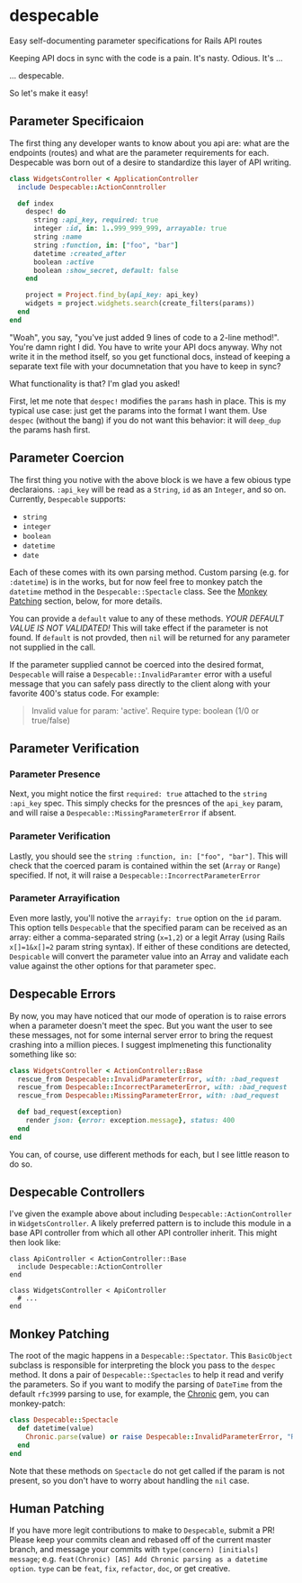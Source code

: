 # despecable
Easy self-documenting parameter specifications for Rails API routes

Keeping API docs in sync with the code is a pain. It's nasty. Odious. It's ...

... despecable.

So let's make it easy!

## Parameter Specificaion

The first thing any developer wants to know about you api are: what are the endpoints (routes) and what are the parameter requirements for each. Despecable was born out of a desire to standardize this layer of API writing.

```ruby
class WidgetsController < ApplicationController
  include Despecable::ActionConntroller

  def index
    despec! do
      string :api_key, required: true
      integer :id, in: 1..999_999_999, arrayable: true
      string :name
      string :function, in: ["foo", "bar"]
      datetime :created_after
      boolean :active
      boolean :show_secret, default: false
    end

    project = Project.find_by(api_key: api_key)
    widgets = project.widghets.search(create_filters(params))
  end
end
```

"Woah", you say, "you've just added 9 lines of code to a 2-line method!". You're damn right I did. You have to write your API docs anyway. Why not write it in the method itself, so you get functional docs, instead of keeping a separate text file with your documnetation that you have to keep in sync?

What functionality is that? I'm glad you asked!

First, let me note that `despec!` modifies the `params` hash in place. This is my typical use case: just get the params into the format I want them. Use `despec` (without the bang) if you do not want this behavior: it will `deep_dup` the params hash first.

## Parameter Coercion

The first thing you notive with the above block is we have a few obious type declaraions. `:api_key` will be read as a `String`, `id` as an `Integer`, and so on. Currently, `Despecable` supports:

- `string`
- `integer`
- `boolean`
- `datetime`
- `date`

Each of these comes with its own parsing method. Custom parsing (e.g. for `:datetime`) is in the works, but for now feel free to monkey patch the `datetime` method in the `Despecable::Spectacle` class. See the [Monkey Patching](#monkey-patching) section, below, for more details.

You can provide a `default` value to any of these methods. *YOUR DEFAULT VALUE IS NOT VALIDATED!* This will take effect if the parameter is not found. If `default` is not provded, then `nil` will be returned for any parameter not supplied in the call.

If the parameter supplied cannot be coerced into the desired format, `Despecable` will raise a `Despecable::InvalidParamter` error with a useful message that you can safely pass directly to the client along with your favorite 400's status code. For example:

> Invalid value for param: 'active'. Require type: boolean (1/0 or true/false)

## Parameter Verification

### Parameter Presence

Next, you might notice the first `required: true` attached to the `string :api_key` spec. This simply checks for the presnces of the `api_key` param, and will raise a `Despecable::MissingParameterError` if absent.

### Parameter Verification

Lastly, you should see the `string :function, in: ["foo", "bar"]`. This will check that the coerced param is contained within the set (`Array` or `Range`) specified. If not, it will raise a `Despecable::IncorrectParameterError`

### Parameter Arrayification

Even more lastly, you'll notive the `arrayify: true` option on the `id` param. This option tells `Despecable` that the specified param can be received as an array: either a comma-separated string (`x=1,2`) or a legit Array (using Rails `x[]=1&x[]=2` param string syntax). If either of these conditions are detected, `Despicable` will convert the parameter value into an Array and validate each value against the other options for that parameter spec.

## Despecable Errors

By now, you may have noticed that our mode of operation is to raise errors when a parameter doesn't meet the spec. But you want the user to see these messages, not for some internal server error to bring the request crashing into a million pieces. I suggest implmeneting this functionality something like so:

```ruby
class WidgetsController < ActionController::Base
  rescue_from Despecable::InvalidParameterError, with: :bad_request
  rescue_from Despecable::IncorrectParameterError, with: :bad_request
  rescue_from Despecable::MissingParameterError, with: :bad_request

  def bad_request(exception)
    render json: {error: exception.message}, status: 400
  end
end
```

You can, of course, use different methods for each, but I see little reason to do so.

## Despecable Controllers

I've given the example above about including `Despecable::ActionController` in `WidgetsController`. A likely preferred pattern is to include this module in a base API controller from which all other API controller inherit. This might then look like:

```
class ApiController < ActionController::Base
  include Despecable::ActionController
end

class WidgetsController < ApiController
  # ...
end
```

<a href='monkey-patching'></a>
## Monkey Patching

The root of the magic happens in a `Despecable::Spectator`. This `BasicObject` subclass is responsible for interpreting the block you pass to the `despec` method. It dons a pair of `Despecable::Spectacles` to help it read and verify the parameters. So if you want to modify the parsing of `DateTime` from the default `rfc3999` parsing to use, for example, the [Chronic](https://github.com/mojombo/chronic) gem, you can monkey-patch:

```ruby
class Despecable::Spectacle
  def datetime(value)
    Chronic.parse(value) or raise Despecable::InvalidParameterError, "Required: date string (e.g. 'tomorrow' or '2017-01-01')"
  end
end
```

Note that these methods on `Spectacle` do not get called if the param is not present, so you don't have to worry about handling the `nil` case.

## Human Patching

If you have more legit contributions to make to `Despecable`, submit a PR! Please keep your commits clean and rebased off of the current master branch, and message your commits with `type(concern) [initials] message`; e.g. `feat(Chronic) [AS] Add Chronic parsing as a datetime option`. `type` can be `feat`, `fix`, `refactor`, `doc`, or get creative.
